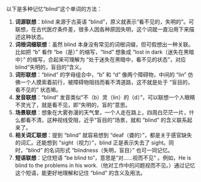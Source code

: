 以下是多种记忆“blind”这个单词的方法：
1. **词源联想**：blind 来源于古英语 “blind”，原义就表示“看不见的，失明的”。可联想，在古代医疗条件差，很多人因各种原因失明，这个词就一直沿用下来描述这种状态。
2. **词根词缀联想**：虽然 blind 本身没有常见的词根词缀，但可假想出一种关联。比如把 “b” 看作 “be（是）” 的缩写，“lind” 想象成 “lost in dark（迷失在黑暗中）” 的缩写，合起来可理解为 “处于迷失在黑暗中，看不见的状态”，对应 blind“失明的，盲目的”含义。
3. **词形联想**：“blind” 的字母组合中，“b” 和 “d” 像两个障碍物，中间的 “lin” 仿佛一个人摸索着前行，被障碍物阻挡而看不清道路，这不就是处于 “盲目的，看不见的” 状态嘛。
4. **发音联想**：“blind” 发音类似“不（b）灵（lin）的（d）”，可以联想一个人眼睛不灵光了，就是看不见，即“失明的，盲的”意思。
5. **场景联想**：想象在大雾弥漫的天气里，一个人走在路上，四周白茫茫一片，什么都看不清，这种视线受阻，近乎“盲目的”场景，就和 “blind” 的含义联系起来了。
6. **相关词汇联想**：提到 “blind” 就容易想到 “deaf（聋的）”，都是关于感官缺失的词汇。还能想到 “sight（视力）”，blind 正是表示失去了 sight。同时，“blind” 的名词形式 “blindness（失明，盲目）” 也可一同记忆。
7. **短语联想**：记住短语 “be blind to”，意思是“对……视而不见” 。例如，He is blind to the problems in his work.（他对工作中的问题视而不见。）通过记忆这个短语，能更好地理解和记住 “blind” 的含义及用法。 